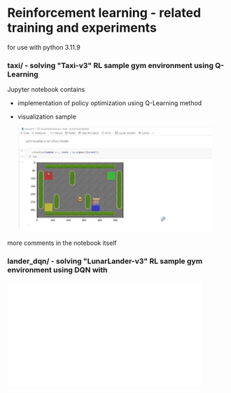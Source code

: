 # Reinforcement learning - related training and experiments

for use with python 3.11.9

### taxi/ - solving "Taxi-v3" RL sample gym environment using Q-Learning

Jupyter notebook contains
   - implementation of policy optimization using Q-Learning method
   - visualization sample

     ![](taxi/taxi.gif)

more comments in the notebook itself


### lander_dqn/ - solving "LunarLander-v3" RL sample gym environment using DQN with 

![](lander_dqn/0209.gif)
